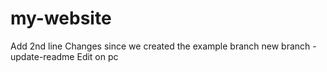 # my-website
Add 2nd line
Changes since we created the example branch
new branch - update-readme
Edit on pc
